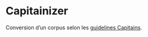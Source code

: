 Capitainizer
===

Conversion d’un corpus selon les [guidelines Capitains](https://github.com/Capitains/guidelines).